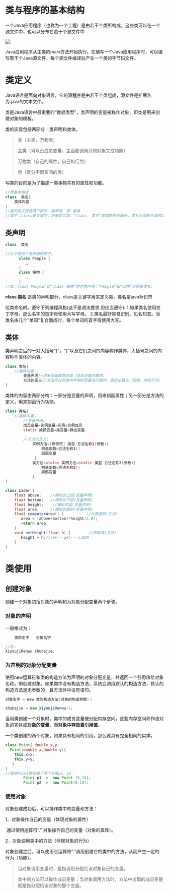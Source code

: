 

# 类与程序的基本结构

一个Java应用程序（也称为一个工程）是由若干个类所构成，这些类可以在一个源文件中，也可以分布在若干个源文件中

![](https://raw.githubusercontent.com/ZanderZhao/images/master/img2019/20191106175133.png)



Java应用程序从主类的main方法开始执行。在编写一个Java应用程序时，可以编写若干个Java源文件，每个源文件编译后产生一个类的字节码文件。





# 类定义

Java语言是面向对象语言，它的源程序是由若干个类组成，源文件是扩展名为.java的文本文件。

类是Java语言中最重要的“数据类型”，类声明的变量被称作对象，即类是用来创建对象的模板。 

类的实现包括两部分：类声明和类体。

> 类（主类，万物类）
>
> 主类（可以没成员变量，主函数调用万物对象完成功能）
>
> 万物类（自己的属性，自己的行为）
>
> 包（区分不同空间的类）

写类的目的是为了描述一类事物共有的属性和功能。
```java
//类基本格式
class  类名{
	类体内容
}
//类的定义包括两个部分：类声明  和 类体
//其中：class是关键字，用来定义类。“class  类名”是类的声明部分，类名必须是合法的Java标识符。两个大括号以及之间的内容是类体。
```
## 类声明

```java
class  类名
```

```java
//以下是两个类声明的例子。
      class People {
         …
      }
      class 植物 {
         …
      }
//如：class People”和“class 植物”称作类声明；“People”和“动物”分别是类名。
```

**class 类名** 是类的声明部分，class是关键字用来定义类，类名是java标识符

给类命名时，遵守下列编程风格(这不是语法要求,但应当遵守):
    1.如果类名使用拉丁字母，那么名字的首字母使用大写字母。
    2.类名最好容易识别、见名知意。当类名由几个“单词”复合而成时，每个单词的首字母使用大写。 



## 类体

类声明之后的一对大括号“{”，“}”以及它们之间的内容称作类体，大括号之间的内容称作类体的内容。 

```java
class 类名{
    //类体内容：
        变量声明//用来存储属性的值（体现对象的属性）
        方法的定义//方法可以对类中声明的变量进行操作，即给出算法（函数，体现行为）
}    
```

类体的内容由两部分构：一部分是变量的声明，用来刻画属性；另一部分是方法的定义，用来刻画行为功能。 

```java
class 类名{
    //类体内容：
        //变量声明:
    	成员变量=实例变量=实例=实例成员
        static 成员变量=类变量=静态变量
            
        //方法的定义:
            实例方法=[修饰符] 类型 方法名称1(参数){
                构造函数=方法名称1()
                局部变量
             }
            类方法=static 实例方法=static 类型 方法名称2(参数){
                构造函数=方法名称2()
                局部变量
            }
} 
```



```java
class Lader { 
    float above;    //梯形的上底(变量声明)
    float bottom;   //梯形的下底(变量声明)
    float height;    //梯形的高(变量声明)
    float area;     //梯形的面积(变量声明)
    float computerArea() {          //计算面积(方法)
       area = (above+bottom)*height/2.0f;
       return area;
    } 
    void setHeight(float h) {        //修改高(方法)
       height = h;//set---get---上面的
    }
}
```





# 类使用

## 创建对象

创建一个对象包括对象的声明和为对象分配变量两个步骤。

### 对象的声明

一般格式为：

```java
    类的名字   对象名字;
```

  ```java
//如： 
XiyoujiRenwu zhubajie;
  ```



### 为声明的对象分配变量

使用new运算符和类的构造方法为声明的对象分配变量，并返回一个引用值给对象名称。即创建对象。如果类中没有构造方法，系统会调用默认的构造方法，默认的构造方法是无参数的，且方法体中没有语句。

```java
对象名字 = new 类的构造方法(对象的构造参数)；
```

```java
zhubajie = new XiyoujiRenwu(); 
```

当用类创建一个对象时，类中的成员变量被分配内存空间，这些内存空间称作该对象的实体或**对象的变量**，而**对象中存放着引用值**。

一个类创建的两个对象，如果具有相同的引用，那么就具有完全相同的实体。

```java
class Point{ double x,y;
  Point(double x,double y){ 
    this.x=x;
    this.y=y;
   }
}
//使用Point类创建了两个对象p1，p2：
        Point p1  =  new Point (5,15);
        Point p2  =  new Point(8,18); 
```



### 使用对象

对象创建成功后，可以操作类中的变量和方法：

1．对象操作自己的变量（体现对象的属性）

​	通过使用运算符“.” 对象操作自己的变量（对象的属性）。 

2．对象调用类中的方法（体现对象的行为） 

​	对象创建之后，可以使用点运算符“.”调用创建它的类中的方法，从而产生一定的行为（功能）。

> 当对象调用变量时，是指调用分配给该对象自己的变量。
>
> 类中的方法可以操作成员变量；当对象调用方法时，方法中出现的成员变量就是指分配给该对象的那个变量。























